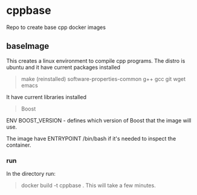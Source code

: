 # cppbase
Repo to create base cpp docker images

## baseImage

This creates a linux environment to compile cpp programs. The distro is ubuntu and it have current packages installed
> make (reinstalled)
> software-properties-common
> g++
> gcc
> git
> wget
> emacs

It have current libraries installed
> Boost

ENV BOOST_VERSION - defines which version of Boost that the image will use.

The image have
ENTRYPOINT /bin/bash
if it's needed to inspect the container.

### run

In the directory run:
> docker build -t cppbase .
This will take a few minutes.
